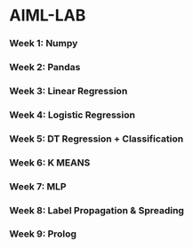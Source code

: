 # AIML-LAB

### Week 1: Numpy
### Week 2: Pandas
### Week 3: Linear Regression
### Week 4: Logistic Regression
### Week 5: DT Regression + Classification
### Week 6: K MEANS 
### Week 7: MLP 
### Week 8: Label Propagation & Spreading
### Week 9: Prolog 
